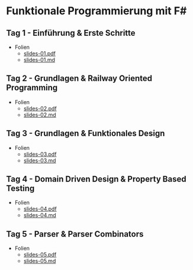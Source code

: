 # Funktionale Programmierung mit F#

## Tag 1 - Einführung & Erste Schritte

- Folien
  - [slides-01.pdf](./slides/slides-01.pdf)
  - [slides-01.md](./slides/slides-01.md)

## Tag 2 - Grundlagen & Railway Oriented Programming

- Folien
  - [slides-02.pdf](./slides/slides-02.pdf)
  - [slides-02.md](./slides/slides-02.md)

## Tag 3 - Grundlagen & Funktionales Design

- Folien
  - [slides-03.pdf](./slides/slides-03.pdf)
  - [slides-03.md](./slides/slides-03.md)

## Tag 4 - Domain Driven Design & Property Based Testing

- Folien
  - [slides-04.pdf](./slides/slides-04.pdf)
  - [slides-04.md](./slides/slides-04.md)

## Tag 5 - Parser & Parser Combinators

- Folien
  - [slides-05.pdf](./slides/slides-05.pdf)
  - [slides-05.md](./slides/slides-05.md)
